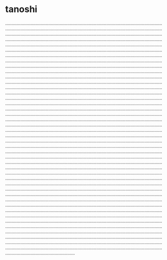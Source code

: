 # tanoshi

...........................................................................................................................................................................................................................................................................................................................................................................................................................................................................................................................................................................................................................................................................................................................................................................................................................................................................................................................................................................................................................................................................................................................................................................................................................................................................................................................................................................................................................................................................................................................................................................................................................................................................................................................................................................................................................................................................................................................................................................................................................................................................................................................................................................................................................................................................................................................................................................................................................................................................................................................................................................................................................................................................................................................................................................................................................................................................................................................................................................................................................................................................................................................................................................................................................................................................................................................................................................................................................................................................................................................................................................................................................................................................................................................................................................................................................................................................................................................................................................................................................................................................................................................................................................................................................................................................................................................................................................................................................................................................................................................................................................................................................................................................................................................................................................................................................................................................................................................................................................................................................................................................................................................................................................................................................................................................................................................................................................................................................................................................................................................................................................................................